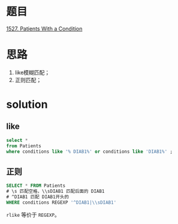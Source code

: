 # 题目

[1527. Patients With a Condition](https://leetcode.cn/problems/patients-with-a-condition/)

# 思路
1. like模糊匹配；
2. 正则匹配；

# solution

## like
```sql
select *
from Patients
where conditions like '% DIAB1%' or conditions like 'DIAB1%' ;
```

## 正则
```sql
SELECT * FROM Patients
# \s 匹配空格，\\sDIAB1 匹配后面的 DIAB1
# ^DIAB1 匹配 DIAB1开头的
WHERE conditions REGEXP '^DIAB1|\\sDIAB1'
```
`rlike` 等价于 `REGEXP`。